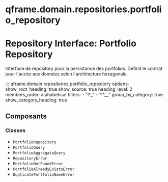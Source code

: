 # qframe.domain.repositories.portfolio_repository


Repository Interface: Portfolio Repository
=========================================

Interface de repository pour la persistance des portfolios.
Définit le contrat pour l'accès aux données selon l'architecture hexagonale.


::: qframe.domain.repositories.portfolio_repository
    options:
      show_root_heading: true
      show_source: true
      heading_level: 2
      members_order: alphabetical
      filters:
        - "!^_"
        - "!^__"
      group_by_category: true
      show_category_heading: true

## Composants

### Classes

- `PortfolioRepository`
- `PortfolioQuery`
- `PortfolioAggregateQuery`
- `RepositoryError`
- `PortfolioNotFoundError`
- `PortfolioAlreadyExistsError`
- `DuplicatePortfolioNameError`

